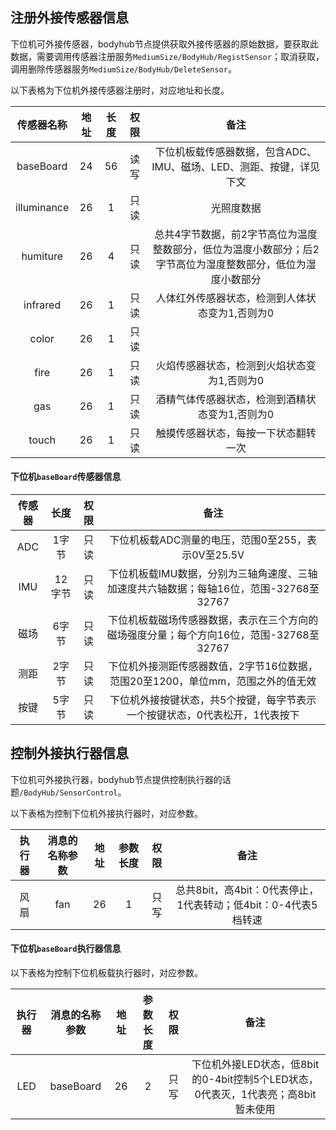 ## 注册外接传感器信息
下位机可外接传感器，bodyhub节点提供获取外接传感器的原始数据，要获取此数据，需要调用传感器注册服务`MediumSize/BodyHub/RegistSensor`；取消获取，调用删除传感器服务`MediumSize/BodyHub/DeleteSensor`。

以下表格为下位机外接传感器注册时，对应地址和长度。

传感器名称|地址|长度|权限|备注
|:-:|:-:|:-:|:-:|:-:|
baseBoard|24|56|读写|下位机板载传感器数据，包含ADC、IMU、磁场、LED、测距、按键，详见下文
illuminance|26|1|只读|光照度数据
humiture|26|4|只读|总共4字节数据，前2字节高位为温度整数部分，低位为温度小数部分；后2字节高位为湿度整数部分，低位为湿度小数部分
infrared|26|1|只读|人体红外传感器状态，检测到人体状态变为1,否则为0
color|26|1|只读|
fire|26|1|只读|火焰传感器状态，检测到火焰状态变为1,否则为0
gas|26|1|只读|酒精气体传感器状态，检测到酒精状态变为1,否则为0
touch|26|1|只读|触摸传感器状态，每按一下状态翻转一次

#### 下位机`baseBoard`传感器信息

传感器|长度|权限|备注
|:-:|:-:|:-:|:-:|
ADC|1字节|只读|下位机板载ADC测量的电压，范围0至255，表示0V至25.5V
IMU|12字节|只读|下位机板载IMU数据，分别为三轴角速度、三轴加速度共六轴数据；每轴16位，范围-32768至32767
磁场|6字节|只读|下位机板载磁场传感器数据，表示在三个方向的磁场强度分量；每个方向16位，范围-32768至32767
测距|2字节|只读|下位机外接测距传感器数值，2字节16位数据，范围20至1200，单位mm，范围之外的值无效
按键|5字节|只读|下位机外接按键状态，共5个按键，每字节表示一个按键状态，0代表松开，1代表按下

## 控制外接执行器信息
下位机可外接执行器，bodyhub节点提供控制执行器的话题`/BodyHub/SensorControl`。

以下表格为控制下位机外接执行器时，对应参数。

执行器|消息的名称参数|地址|参数长度|权限|备注
|:-:|:-:|:-:|:-:|:-:|:-:|
风扇|fan|26|1|只写|总共8bit，高4bit：0代表停止，1代表转动；低4bit：0-4代表5档转速

#### 下位机`baseBoard`执行器信息

以下表格为控制下位机板载执行器时，对应参数。

执行器|消息的名称参数|地址|参数长度|权限|备注
|:-:|:-:|:-:|:-:|:-:|:-:|
LED|baseBoard|26|2|只写|下位机外接LED状态，低8bit的0-4bit控制5个LED状态，0代表灭，1代表亮；高8bit暂未使用
